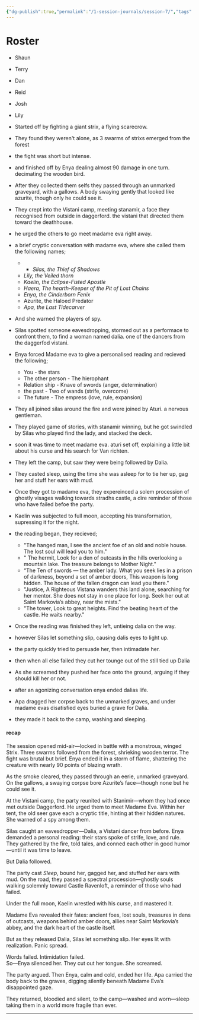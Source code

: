 ```yaml
---
{"dg-publish":true,"permalink":"/1-session-journals/session-7/","tags":["journal"]}
---
```




# Roster
- Shaun
- Terry
- Dan
- Reid 
- Josh
- Lily

- Started off by fighting a giant strix, a flying scarecrow. 
- They found they weren't alone, as 3 swarms of strixs emerged from the forest
- the fight was short but intense. 
- and finished off by Enya dealing almost 90 damage in one turn. decimating the wooden bird. 
- After they collected them selfs they passed through an unmarked graveyard, with a gallows. A body swaying gently that looked like azurite, though only he could see it. 
- They crept into the Vistani camp, meeting stanamir, a face they recognised from outside in daggerford. the vistani that directed them toward the deathhouse. 
- he urged the others to go meet madame eva right away. 
- a brief cryptic conversation with madame eva, where she called them the following names; 
	- - _Silas, the Thief of Shadows_
	- _Lily, the Veiled thorn_
	- _Kaelin, the Eclipse-Fisted Apostle_
	- _Haera, The hearth-Keeper of the Pit of Lost Chains_
	- _Enya, the Cinderborn Fenix_
	- Azurite, the Haloed Predator
	- _Apa, the Last Tidecarver_
- And she warned the players of spy. 
- Silas spotted someone eavesdropping, stormed out as a performace to confront them, to find a woman named dalia. one of the dancers from the daggerfod vistani. 
- Enya forced Madame eva to give a personalised reading and recieved the following; 
	- You - the stars 
	- The other person - The hierophant 
	- Relation ship - Knave of swords (anger, determination)
	- the past - Two of wands (strife, overcome)
	- The future - The empress (love, rule, expansion)
- They all joined silas around the fire and were joined by Aturi. a nervous gentleman. 
- They played game of stories, with stanamir winning, but he got swindled by Silas who played find the lady, and stacked the deck. 
- soon it was time to meet madame eva. aturi set off, explaining a little bit about his curse and his search for Van richten. 
- They left the camp, but saw they were being followed by Dalia. 
- They casted sleep, using the time she was asleep for to tie her up, gag her and stuff her ears with mud. 
- Once they got to madame eva, they expereinced a solem procession of ghostly visages walking towards stradhs castle, a dire reminder of those who have failed befoe the party. 
- Kaelin was subjected to full moon, accepting his transformation, supressing it for the night. 
- the reading began, they recieved; 
	- "The hanged man, I see the ancient foe of an old and noble house. The lost soul will lead you to him."
	- " The hermit, Look for a den of outcasts in the hills overlooking a mountain lake. The treasure belongs to Mother Night."
	- “The Ten of swords — the amber lady. What you seek lies in a prison of darkness, beyond a set of amber doors, This weapon is long hidden. The house of the fallen dragon can lead you there."
	- "Justice, A Righteous Vistana wanders this land alone, searching for her mentor. She does not stay in one place for long. Seek her out at Saint Markovia’s abbey, near the mists."
	- "The tower, Look to great heights. Find the beating heart of the castle. He waits nearby."
- Once the reading was finished they left, untieing dalia on the way. 
- however Silas let something slip, causing dalis eyes to light up. 
- the party quickly tried to persuade her, then intimadate her. 
- then when all else failed they cut her tounge out of the still tied up Dalia 
- As she screamed they pushed her face onto the ground, arguing if they should kill her or not. 
- after an agonizing conversation enya ended dalias life. 
- Apa dragged her corpse back to the unmarked graves, and under madame evas disatisfied eyes buried a grave for Dalia. 
- they made it back to the camp, washing and sleeping. 

#### recap 
The session opened mid-air—locked in battle with a monstrous, winged Strix. Three swarms followed from the forest, shrieking wooden terror. The fight was brutal but brief. Enya ended it in a storm of flame, shattering the creature with nearly 90 points of blazing wrath.

As the smoke cleared, they passed through an eerie, unmarked graveyard. On the gallows, a swaying corpse bore Azurite’s face—though none but he could see it.

At the Vistani camp, the party reunited with Stanimir—whom they had once met outside Daggerford. He urged them to meet Madame Eva. Within her tent, the old seer gave each a cryptic title, hinting at their hidden natures. She warned of a spy among them.

Silas caught an eavesdropper—Dalia, a Vistani dancer from before. Enya demanded a personal reading: their stars spoke of strife, love, and rule. They gathered by the fire, told tales, and conned each other in good humor—until it was time to leave.

But Dalia followed.

The party cast _Sleep_, bound her, gagged her, and stuffed her ears with mud. On the road, they passed a spectral procession—ghostly souls walking solemnly toward Castle Ravenloft, a reminder of those who had failed.

Under the full moon, Kaelin wrestled with his curse, and mastered it.

Madame Eva revealed their fates: ancient foes, lost souls, treasures in dens of outcasts, weapons behind amber doors, allies near Saint Markovia’s abbey, and the dark heart of the castle itself.

But as they released Dalia, Silas let something slip. Her eyes lit with realization. Panic spread.

Words failed. Intimidation failed.  
So—Enya silenced her. They cut out her tongue. She screamed.

The party argued. Then Enya, calm and cold, ended her life. Apa carried the body back to the graves, digging silently beneath Madame Eva’s disappointed gaze.

They returned, bloodied and silent, to the camp—washed and worn—sleep taking them in a world more fragile than ever.

---